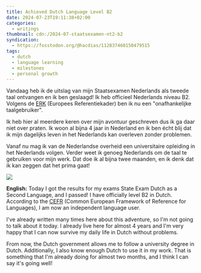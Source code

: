 ```yaml
---
title: Achieved Dutch Language Level B2
date: 2024-07-23T19:11:38+02:00
categories:
  - writings
thumbnail: cdn:/2024-07-staatsexamen-nt2-b2
syndication:
  - https://fosstodon.org/@hacdias/112837460150479515
tags:
  - dutch
  - language learning
  - milestones
  - personal growth
---
```


Vandaag heb ik de uitslag van mijn Staatsexamen Nederlands als tweede taal ontvangen en ik ben geslaagd! Ik heb officieel Nederlands niveau B2. Volgens de [ERK](https://nl.wikipedia.org/wiki/Gemeenschappelijk_Europees_referentiekader) (Europees Referentiekader) ben ik nu een "onafhankelijke taalgebruiker".

<!--more-->

Ik heb hier al meerdere keren over mijn avontuur geschreven dus ik ga daar niet over praten. Ik woon al bijna 4 jaar in Nederland en ik ben écht blij dat ik mijn dagelijks leven in het Nederlands kan overleven zonder problemen. 

Vanaf nu mag ik van de Nederlandse overheid een universitaire opleiding in het Nederlands volgen. Verder weet ik genoeg Nederlands om de taal te gebruiken voor mijn werk. Dat doe ik al bijna twee maanden, en ik denk dat ik kan zeggen dat het prima gaat!

![](cdn:/2024-07-staatsexamen-nt2-b2)

**English:** Today I got the results for my exams State Exam Dutch as a Second Language, and I passed! I have officially level B2 in Dutch. According to the [CEFR](https://en.wikipedia.org/wiki/Common_European_Framework_of_Reference_for_Languages) (Common European Framework of Reference for Languages), I am now an independent language user.

I've already written many times here about this adventure, so I'm not going to talk about it today. I already live here for almost 4 years and I'm very happy that I can now survive my daily life in Dutch without problems.

From now, the Dutch government allows me to follow a university degree in Dutch. Additionally, I also know enough Dutch to use it in my work. That is something that I'm already doing for almost two months, and I think I can say it's going well!
